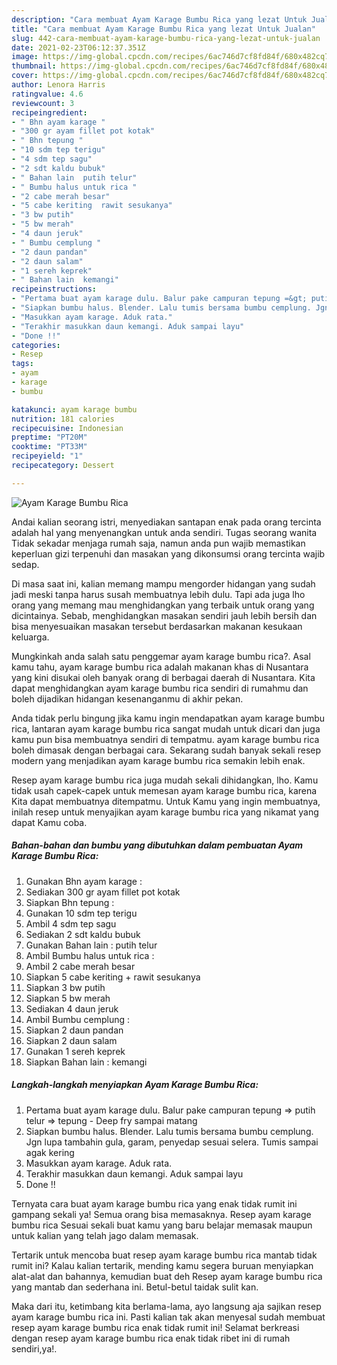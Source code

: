 ```yaml
---
description: "Cara membuat Ayam Karage Bumbu Rica yang lezat Untuk Jualan"
title: "Cara membuat Ayam Karage Bumbu Rica yang lezat Untuk Jualan"
slug: 442-cara-membuat-ayam-karage-bumbu-rica-yang-lezat-untuk-jualan
date: 2021-02-23T06:12:37.351Z
image: https://img-global.cpcdn.com/recipes/6ac746d7cf8fd84f/680x482cq70/ayam-karage-bumbu-rica-foto-resep-utama.jpg
thumbnail: https://img-global.cpcdn.com/recipes/6ac746d7cf8fd84f/680x482cq70/ayam-karage-bumbu-rica-foto-resep-utama.jpg
cover: https://img-global.cpcdn.com/recipes/6ac746d7cf8fd84f/680x482cq70/ayam-karage-bumbu-rica-foto-resep-utama.jpg
author: Lenora Harris
ratingvalue: 4.6
reviewcount: 3
recipeingredient:
- " Bhn ayam karage "
- "300 gr ayam fillet pot kotak"
- " Bhn tepung "
- "10 sdm tep terigu"
- "4 sdm tep sagu"
- "2 sdt kaldu bubuk"
- " Bahan lain  putih telur"
- " Bumbu halus untuk rica "
- "2 cabe merah besar"
- "5 cabe keriting  rawit sesukanya"
- "3 bw putih"
- "5 bw merah"
- "4 daun jeruk"
- " Bumbu cemplung "
- "2 daun pandan"
- "2 daun salam"
- "1 sereh keprek"
- " Bahan lain  kemangi"
recipeinstructions:
- "Pertama buat ayam karage dulu. Balur pake campuran tepung =&gt; putih telur =&gt; tepung Deep fry sampai matang"
- "Siapkan bumbu halus. Blender. Lalu tumis bersama bumbu cemplung. Jgn lupa tambahin gula, garam, penyedap sesuai selera. Tumis sampai agak kering"
- "Masukkan ayam karage. Aduk rata."
- "Terakhir masukkan daun kemangi. Aduk sampai layu"
- "Done !!"
categories:
- Resep
tags:
- ayam
- karage
- bumbu

katakunci: ayam karage bumbu 
nutrition: 181 calories
recipecuisine: Indonesian
preptime: "PT20M"
cooktime: "PT33M"
recipeyield: "1"
recipecategory: Dessert

---
```



![Ayam Karage Bumbu Rica](https://img-global.cpcdn.com/recipes/6ac746d7cf8fd84f/680x482cq70/ayam-karage-bumbu-rica-foto-resep-utama.jpg)

Andai kalian seorang istri, menyediakan santapan enak pada orang tercinta adalah hal yang menyenangkan untuk anda sendiri. Tugas seorang  wanita Tidak sekadar menjaga rumah saja, namun anda pun wajib memastikan keperluan gizi terpenuhi dan masakan yang dikonsumsi orang tercinta wajib sedap.

Di masa  saat ini, kalian memang mampu mengorder hidangan yang sudah jadi meski tanpa harus susah membuatnya lebih dulu. Tapi ada juga lho orang yang memang mau menghidangkan yang terbaik untuk orang yang dicintainya. Sebab, menghidangkan masakan sendiri jauh lebih bersih dan bisa menyesuaikan masakan tersebut berdasarkan makanan kesukaan keluarga. 



Mungkinkah anda salah satu penggemar ayam karage bumbu rica?. Asal kamu tahu, ayam karage bumbu rica adalah makanan khas di Nusantara yang kini disukai oleh banyak orang di berbagai daerah di Nusantara. Kita dapat menghidangkan ayam karage bumbu rica sendiri di rumahmu dan boleh dijadikan hidangan kesenanganmu di akhir pekan.

Anda tidak perlu bingung jika kamu ingin mendapatkan ayam karage bumbu rica, lantaran ayam karage bumbu rica sangat mudah untuk dicari dan juga kamu pun bisa membuatnya sendiri di tempatmu. ayam karage bumbu rica boleh dimasak dengan berbagai cara. Sekarang sudah banyak sekali resep modern yang menjadikan ayam karage bumbu rica semakin lebih enak.

Resep ayam karage bumbu rica juga mudah sekali dihidangkan, lho. Kamu tidak usah capek-capek untuk memesan ayam karage bumbu rica, karena Kita dapat membuatnya ditempatmu. Untuk Kamu yang ingin membuatnya, inilah resep untuk menyajikan ayam karage bumbu rica yang nikamat yang dapat Kamu coba.

<!--inarticleads1-->

##### Bahan-bahan dan bumbu yang dibutuhkan dalam pembuatan Ayam Karage Bumbu Rica:

1. Gunakan  Bhn ayam karage :
1. Sediakan 300 gr ayam fillet pot kotak
1. Siapkan  Bhn tepung :
1. Gunakan 10 sdm tep terigu
1. Ambil 4 sdm tep sagu
1. Sediakan 2 sdt kaldu bubuk
1. Gunakan  Bahan lain : putih telur
1. Ambil  Bumbu halus untuk rica :
1. Ambil 2 cabe merah besar
1. Siapkan 5 cabe keriting + rawit sesukanya
1. Siapkan 3 bw putih
1. Siapkan 5 bw merah
1. Sediakan 4 daun jeruk
1. Ambil  Bumbu cemplung :
1. Siapkan 2 daun pandan
1. Siapkan 2 daun salam
1. Gunakan 1 sereh keprek
1. Siapkan  Bahan lain : kemangi




<!--inarticleads2-->

##### Langkah-langkah menyiapkan Ayam Karage Bumbu Rica:

1. Pertama buat ayam karage dulu. Balur pake campuran tepung =&gt; putih telur =&gt; tepung - Deep fry sampai matang
1. Siapkan bumbu halus. Blender. Lalu tumis bersama bumbu cemplung. Jgn lupa tambahin gula, garam, penyedap sesuai selera. Tumis sampai agak kering
1. Masukkan ayam karage. Aduk rata.
1. Terakhir masukkan daun kemangi. Aduk sampai layu
1. Done !!




Ternyata cara buat ayam karage bumbu rica yang enak tidak rumit ini gampang sekali ya! Semua orang bisa memasaknya. Resep ayam karage bumbu rica Sesuai sekali buat kamu yang baru belajar memasak maupun untuk kalian yang telah jago dalam memasak.

Tertarik untuk mencoba buat resep ayam karage bumbu rica mantab tidak rumit ini? Kalau kalian tertarik, mending kamu segera buruan menyiapkan alat-alat dan bahannya, kemudian buat deh Resep ayam karage bumbu rica yang mantab dan sederhana ini. Betul-betul taidak sulit kan. 

Maka dari itu, ketimbang kita berlama-lama, ayo langsung aja sajikan resep ayam karage bumbu rica ini. Pasti kalian tak akan menyesal sudah membuat resep ayam karage bumbu rica enak tidak rumit ini! Selamat berkreasi dengan resep ayam karage bumbu rica enak tidak ribet ini di rumah sendiri,ya!.

